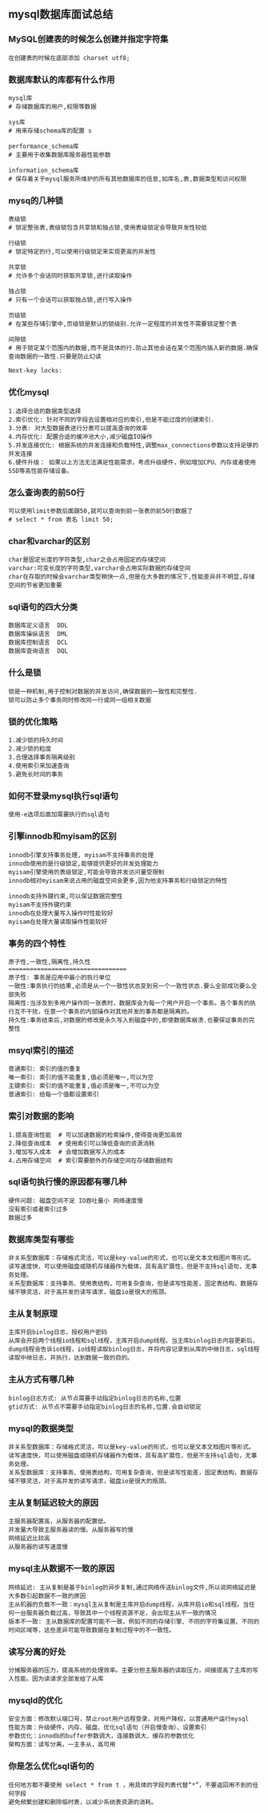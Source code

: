 ## mysql数据库面试总结

### MySQL创建表的时候怎么创建并指定字符集

```shell
在创建表的时候在底部添加 charset utf8;
```

### 数据库默认的库都有什么作用

```shell
mysql库
# 存储数据库的用户,权限等数据

sys库
# 用来存储schema库的配置 s

performance_schema库
# 主要用于收集数据库服务器性能参数

information_schema库
# 保存着关于mysql服务所维护的所有其他数据库的信息,如库名,表,数据类型和访问权限
```

### mysq的几种锁

```shell
表级锁
# 锁定整张表,表级锁包含共享锁和独占锁,使用表级锁定会导致并发性较低

行级锁
# 锁定特定的行,可以使用行级锁定来实现更高的并发性

共享锁
# 允许多个会话同时获取共享锁,进行读取操作

独占锁
# 只有一个会话可以获取独占锁,进行写入操作

页级锁
# 在某些存储引擎中,页级锁是默认的锁级别.允许一定程度的并发性不需要锁定整个表

间隙锁
# 用于锁定某个范围内的数据,而不是具体的行.防止其他会话在某个范围内插入新的数据.确保查询数据的一致性.只要是防止幻读

Next-key locks:
```

### 优化mysql

```shell
1.选择合适的数据类型选择
2.索引优化: 针对不同的字段去设置相对应的索引,但是不能过度的创建索引.
3.分表: 对大型数据表进行分表可以提高查询的效率
4.内存优化: 配置合适的缓冲池大小,减少磁盘IO操作
5.并发连接优化: 根据系统的并发连接和负载特性,调整max_connections参数以支持足够的并发连接
6.硬件升级： 如果以上方法无法满足性能需求，考虑升级硬件，例如增加CPU、内存或者使用SSD等高性能存储设备。
```

### 怎么查询表的前50行

```shell
可以使用limit参数后面跟50,就可以查询到前一张表的前50行数据了
# select * from 表名 limit 50;         
```

### char和varchar的区别

```shell
char是固定长度的字符类型,char之会占用固定的存储空间
varchar:可变长度的字符类型,varchar会占用实际数据的存储空间
char在存取的时候会varchar类型稍快一点,但是在大多数的情况下,性能差异并不明显,存储空间的节省更加重要
```

### sql语句的四大分类

```shell
数据库定义语言  DDL
数据库操纵语言  DML
数据库控制语言  DCL
数据库查询语言  DQL
```

### 什么是锁

```shell
锁是一种机制,用于控制对数据的并发访问,确保数据的一致性和完整性.
锁可以防止多个事务同时修改同一行或同一组相关数据
```

### 锁的优化策略

```shell
1.减少锁的持久时间
2.减少锁的粒度
3.合理选择事务隔离级别
4.使用索引来加速查询
5.避免长时间的事务
```

### 如何不登录mysql执行sql语句

```
使用-e选项后面加需要执行的sql语句
```

### 引擎innodb和myisam的区别

```shell
innodb引擎支持事务处理, myisam不支持事务的处理
innodb使用的是行级锁定,能够提供更好的并发处理能力
myisam引擎使用的表级锁定,可能会导致并发访问量受限制
innodb相对myisam来说占用的磁盘空间会更多,因为他支持事务和行级锁定的特性

innodb支持外键约束,可以保证数据完整性
myisam不支持外键约束
innodb在处理大量写入操作时性能较好
myisam在处理大量读取操作性能较好
```

### 事务的四个特性

```shell
原子性,一致性,隔离性,持久性
=================================
原子性: 事务是应用中最小的执行单位
一致性:事务执行的结果,必须是从一个一致性状态变到另一个一致性状态.要么全部成功要么全部失败
隔离性:当涉及到多用户操作同一张表时，数据库会为每一个用户开启一个事务。各个事务的执行互不干扰，任意一个事务的内部操作对其他并发的事务都是隔离的。
持久性:事务结束后,对数据的修改是永久写入到磁盘中的,即使数据库崩溃.也要保证事务的完整性
```

### msyql索引的描述

```shell
普通索引: 索引的值的重复
唯一索引: 索引的值不能重复,值必须是唯一,可以为空
主键索引: 索引的值不能重复,值必须是唯一,不可以为空
普通索引: 给每一个值都设置索引
```

### 索引对数据的影响

```shell
1.提高查询性能  # 可以加速数据的检索操作,使得查询更加高效
2.降低查询成本  # 使用索引可以降低查询的资源消耗
3.增加写入成本  # 会增加数据写入的成本
4.占用存储空间  # 索引需要额外的存储空间在存储数据结构
```

### sql语句执行慢的原因都有哪几种

```
硬件问题: 磁盘空间不足 IO吞吐量小 网络速度慢
没有索引或者索引过多
数据过多

```

### 数据库类型有哪些

```
非关系型数据库：存储格式灵活，可以是key-value的形式，也可以是文本文档图片等形式。读写速度快，可以使用磁盘或随机存储器作为载体，具有高扩展性，但是不支持sql语句，无事务处理。
关系型数据库：支持事务、使用表结构，可用复杂查询，但是读写性能差，固定表结构，数据存储不够灵活，对于高并发的读写请求，磁盘io是很大的瓶颈。
```

### 主从复制原理

```
主库开启binlog日志，授权用户密码 
从库会开启两个线程io线程和sql线程，主库开启dump线程。当主库binlog日志内容更新后，dump线程会告诉io线程，io线程读取binlog日志，并将内容记录到从库的中继日志，sql线程读取中继日志，并执行，达到数据一致的目的。
```

### 主从方式有哪几种

```
binlog日志方式: 从节点需要手动指定binlog日志的名称,位置
gtid方式: 从节点不需要手动指定binlog日志的名称,位置.会自动锁定
```

### mysql的数据类型

```
非关系型数据库：存储格式灵活，可以是key-value的形式，也可以是文本文档图片等形式。读写速度快，可以使用磁盘或随机存储器作为载体，具有高扩展性，但是不支持sql语句，无事务处理。
关系型数据库：支持事务、使用表结构，可用复杂查询，但是读写性能差，固定表结构，数据存储不够灵活，对于高并发的读写请求，磁盘io是很大的瓶颈。
```

### 主从复制延迟较大的原因

```
主服务器配置高，从服务器的配置低。
并发量大导致主服务器读的慢。从服务器写的慢
网络延迟比较高
从服务器的读写速度慢
```

### mysql主从数据不一致的原因

```
网络延迟: 主从复制是基于binlog的异步复制,通过网络传送binlog文件,所以说网络延迟是大多数引起数据不一致的原因
主从机器的负载不一致：mysql主从复制是主库开启dump线程，从库开启io和sql线程。当任何一台服务器负载过高，导致其中一个线程资源不足，会出现主从不一致的情况
版本不一致: 主从数据库的配置可能不一致，例如不同的存储引擎、不同的字符集设置、不同的时间区域等，这些差异可能导致数据在复制过程中的不一致性。
```

### 读写分离的好处

```
分摊服务器的压力，提高系统的处理效率。主要分担主服务器的读取压力，间接提高了主库的写入性能。因为读请求全部发给了从库
```

### mysqld的优化

```
安全方面：修改默认端口号，禁止root用户远程登录，对用户降权，以普通用户运行mysql
性能方面：升级硬件，内存、磁盘、优化sql语句（开启慢查询）、设置索引
参数优化：innodb的buffer参数调大，连接数调大、缓存的参数优化
架构方面：读写分离，一主多从，高可用

```

### 你是怎么优化sql语句的

```
任何地方都不要使用 select * from t ，用具体的字段列表代替“*”，不要返回用不到的任何字段
避免频繁创建和删除临时表，以减少系统表资源的消耗。
```


